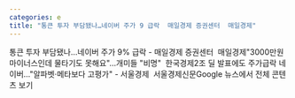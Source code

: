 ```yaml
---
categories: e
title: "통큰 투자 부담됐나…네이버 주가 9 급락  매일경제 증권센터  매일경제"
---
```

통큰 투자 부담됐나…네이버 주가 9% 급락 - 매일경제 증권센터&nbsp;&nbsp;매일경제"3000만원 마이너스인데 물타기도 못해요"…개미들 "비명"&nbsp;&nbsp;한국경제2조 딜 발표에도 주가급락 네이버…"알파벳·메타보다 고평가" - 서울경제&nbsp;&nbsp;서울경제신문Google 뉴스에서 전체 콘텐츠 보기